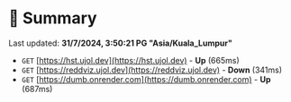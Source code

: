 # 📖 Summary
Last updated: **31/7/2024, 3:50:21 PG "Asia/Kuala_Lumpur"**

- `GET` [https://hst.ujol.dev](https://hst.ujol.dev) - **Up** (665ms)
- `GET` [https://reddviz.ujol.dev](https://reddviz.ujol.dev) - **Down** (341ms)
- `GET` [https://dumb.onrender.com](https://dumb.onrender.com) - **Up** (687ms)
